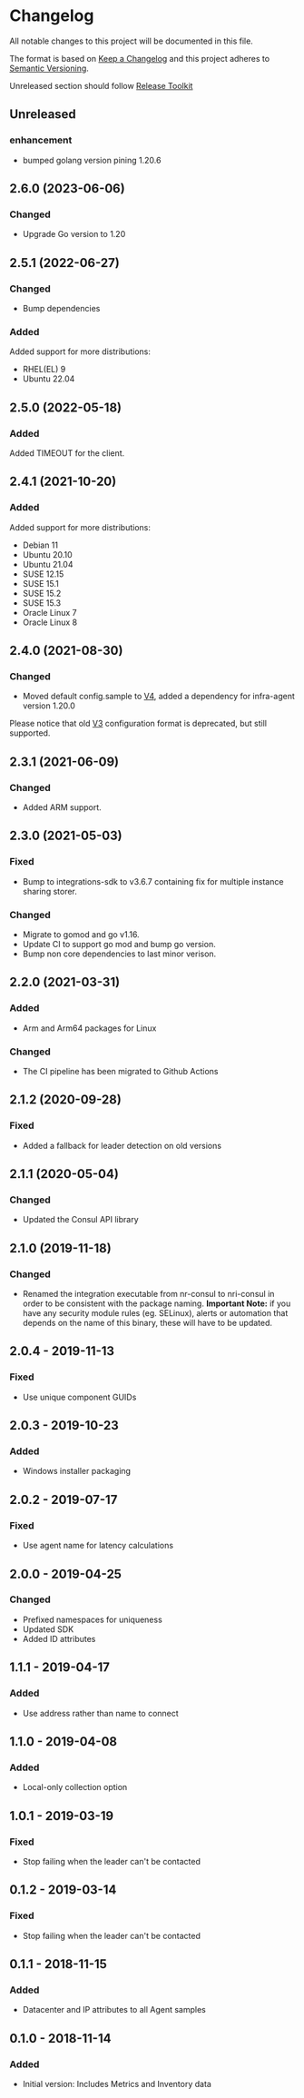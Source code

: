 # Changelog

All notable changes to this project will be documented in this file.

The format is based on [Keep a Changelog](http://keepachangelog.com/)
and this project adheres to [Semantic Versioning](http://semver.org/).

Unreleased section should follow [Release Toolkit](https://github.com/newrelic/release-toolkit#render-markdown-and-update-markdown)
## Unreleased
### enhancement
- bumped golang version pining 1.20.6

## 2.6.0 (2023-06-06)
### Changed
- Upgrade Go version to 1.20

## 2.5.1 (2022-06-27)
### Changed
- Bump dependencies

### Added
Added support for more distributions:
- RHEL(EL) 9
- Ubuntu 22.04

## 2.5.0 (2022-05-18)
### Added
Added TIMEOUT for the client.

## 2.4.1 (2021-10-20)
### Added
Added support for more distributions:
- Debian 11
- Ubuntu 20.10
- Ubuntu 21.04
- SUSE 12.15
- SUSE 15.1
- SUSE 15.2
- SUSE 15.3
- Oracle Linux 7
- Oracle Linux 8

## 2.4.0 (2021-08-30)
### Changed
- Moved default config.sample to [V4](https://docs.newrelic.com/docs/create-integrations/infrastructure-integrations-sdk/specifications/host-integrations-newer-configuration-format/), added a dependency for infra-agent version 1.20.0

Please notice that old [V3](https://docs.newrelic.com/docs/create-integrations/infrastructure-integrations-sdk/specifications/host-integrations-standard-configuration-format/) configuration format is deprecated, but still supported.

## 2.3.1 (2021-06-09)
### Changed
- Added ARM support.

## 2.3.0 (2021-05-03)
### Fixed
- Bump to integrations-sdk to v3.6.7 containing fix for multiple instance sharing storer.
### Changed
- Migrate to gomod and go v1.16.
- Update CI to support go mod and bump go version.
- Bump non core dependencies to last minor verison.

## 2.2.0 (2021-03-31)
### Added
- Arm and Arm64 packages for Linux
### Changed
- The CI pipeline has been migrated to Github Actions

## 2.1.2 (2020-09-28)
### Fixed
- Added a fallback for leader detection on old versions

## 2.1.1 (2020-05-04)
### Changed
- Updated the Consul API library

## 2.1.0 (2019-11-18)
### Changed
- Renamed the integration executable from nr-consul to nri-consul in order to be consistent with the package naming. **Important Note:** if you have any security module rules (eg. SELinux), alerts or automation that depends on the name of this binary, these will have to be updated.

## 2.0.4 - 2019-11-13
### Fixed
- Use unique component GUIDs

## 2.0.3 - 2019-10-23
### Added
- Windows installer packaging

## 2.0.2 - 2019-07-17
### Fixed
- Use agent name for latency calculations

## 2.0.0 - 2019-04-25
### Changed
- Prefixed namespaces for uniqueness
- Updated SDK
- Added ID attributes

## 1.1.1 - 2019-04-17
### Added
- Use address rather than name to connect

## 1.1.0 - 2019-04-08
### Added
- Local-only collection option

## 1.0.1 - 2019-03-19
### Fixed
- Stop failing when the leader can't be contacted

## 0.1.2 - 2019-03-14
### Fixed
- Stop failing when the leader can't be contacted

## 0.1.1 - 2018-11-15
### Added
- Datacenter and IP attributes to all Agent samples

## 0.1.0 - 2018-11-14
### Added
- Initial version: Includes Metrics and Inventory data
